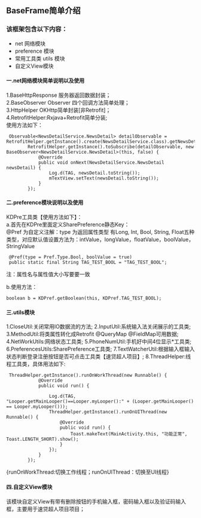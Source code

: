 ## BaseFrame简单介绍
### 该框架包含以下内容：
* net 网络模块
* preference 模块
* 常用工具类 utils 模块
* 自定义View模块

#### 一.net网络模块简单说明以及使用
1.BaseHttpResponse<T> 服务器返回数据封装；<br>
2.BaseObserver Observer 四个回调方法简单处理；<br>
3.HttpHelper OKHttp简单封装[非Retrofit]；<br>
4.RetrofitHelper:Rxjava+Retrofit简单分装;<br>
 使用方法如下：
 ```
  Observable<NewsDetailService.NewsDetail> detailObservable = RetrofitHelper.getInstance().create(NewsDetailService.class).getNewsDetails("api/4/news/"+ID);
         RetrofitHelper.getInstance().toSubscribe(detailObservable, new BaseObserver<NewsDetailService.NewsDetail>(this, false) {
             @Override
             public void onNext(NewsDetailService.NewsDetail newsDetail) {
                 Log.d(TAG, newsDetail.toString());
                 mTextView.setText(newsDetail.toString());
             }
         });

 ```
 
#### 二.preference模块说明以及使用
KDPre工具类【使用方法如下】：<br/>
a.首先在KDPre里面定义SharePreference静态Key：<br>
@Pref 为自定义注解：type 为返回属性类型 有Long, Int, Bool, String, Float五种类型，对应默认值设置方法为：intValue，longValue，floatValue，boolValue，StringValue

```
 @Pref(type = Pref.Type.Bool, boolValue = true)
 public static final String TAG_TEST_BOOL = "TAG_TEST_BOOL";
```
注：属性名与属性值大小写要要一致<br/>
   
b.使用方法：
```
boolean b = KDPref.getBoolean(this, KDPref.TAG_TEST_BOOL);
```

#### 三.utils模块
1.CloseUtil:关闭常用IO数据流的方法;
2.InputUtil:系统输入法关闭展示的工具类;
3.MethodUtil:将类属性转化成Retrofit @QueryMap @FieldMap可用数据;
4.NetWorkUtils:网络状态工具类;
5.PhoneNumUtil:手机好中间4位显示*工具类;
6.PreferencesUtils:SharePreference工具类;
7.TextWatcherUtil:根据输入框输入状态判断登录注册按钮是否可点击工具类【速贷超人项目】;
8.ThreadHelper:线程工具类，具体用法如下:
```
 ThreadHelper.getInstance().runOnWorkThread(new Runnable() {
            @Override
            public void run() {

                Log.d(TAG, "Looper.getMainLooper()==Looper.myLooper():" + (Looper.getMainLooper() == Looper.myLooper()));
                ThreadHelper.getInstance().runOnUIThread(new Runnable() {
                    @Override
                    public void run() {
                        Toast.makeText(MainActivity.this, "功能正常", Toast.LENGTH_SHORT).show();
                    }
                });
            }
        });
```
{runOnWorkThread:切换工作线程；runOnUIThread：切换至UI线程}
#### 四.自定义View模块
该模块自定义View有带有删除按钮的手机输入框，密码输入框以及验证码输入框，主要用于速贷超人项目项目；




